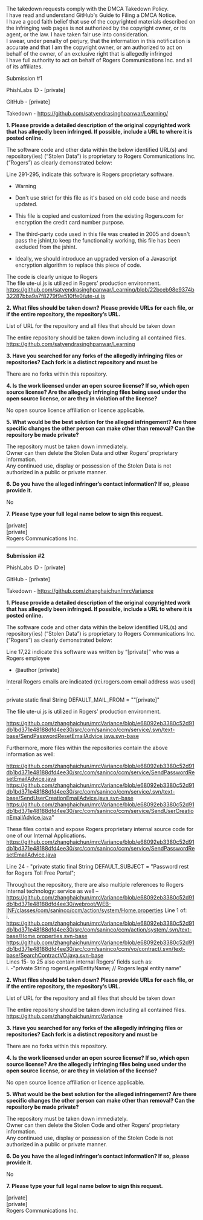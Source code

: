 The takedown requests comply with the DMCA Takedown Policy.  
I have read and understand GitHub's Guide to Filing a DMCA Notice.  
I have a good faith belief that use of the copyrighted materials described on the infringing web pages is not authorized by the copyright owner, or its agent, or the law. I have taken fair use into consideration.  
I swear, under penalty of perjury, that the information in this notification is accurate and that I am the copyright owner, or am authorized to act on behalf of the owner, of an exclusive right that is allegedly infringed  
I have full authority to act on behalf of Rogers Communications Inc. and all of its affiliates.
 

Submission #1

PhishLabs ID - [private]

GitHub - [private]

Takedown - https://github.com/satyendrasinghpanwar/Learning/

**1. Please provide a detailed description of the original copyrighted work that has allegedly been infringed. If possible, include a URL to where it is posted online.**  

The software code and other data within the below identified URL(s) and repository(ies) (“Stolen Data”) is proprietary to Rogers Communications Inc. (“Rogers”) as clearly demonstrated below:

Line 291-295, indicate this software is Rogers proprietary software.  
* Warning

* Don't use strict for this file as it's based on old code base and needs updated.

* This file is copied and customized from the existing Rogers.com for encryption the credit card number purpose.

* The third-party code used in this file was created in 2005 and doesn't pass the jshint,to keep the functionality working, this file has been excluded from the jshint.

* Ideally, we should introduce an upgraded version of a Javascript encryption algorithm to replace this piece of code.

The code is clearly unique to Rogers  
The file ute-ui.js is utilized in Rogers’ production environment.  
https://github.com/satyendrasinghpanwar/Learning/blob/22bceb98e9374b32287bba9a7f8279f9e510ffe0/ute-ui.js
 

**2. What files should be taken down? Please provide URLs for each file, or if the entire repository, the repository’s URL.**  

List of URL for the repository and all files that should be taken down

The entire repository should be taken down including all contained files.  
https://github.com/satyendrasinghpanwar/Learning

**3. Have you searched for any forks of the allegedly infringing files or repositories? Each fork is a distinct repository and must be**  

There are no forks within this repository.

**4. Is the work licensed under an open source license? If so, which open source license? Are the allegedly infringing files being used under the open source license, or are they in violation of the license?**  

No open source licence affiliation or licence applicable.

**5. What would be the best solution for the alleged infringement? Are there specific changes the other person can make other than removal? Can the repository be made private?**  

The repository must be taken down immediately.  
Owner can then delete the Stolen Data and other Rogers’ proprietary information.  
Any continued use, display or possession of the Stolen Data is not authorized in a public or private manner.
 
**6. Do you have the alleged infringer’s contact information? If so, please provide it.**  

No

**7. Please type your full legal name below to sign this request.**  

[private]  
[private]  
Rogers Communications Inc.

---

**Submission #2**

PhishLabs ID - [private]

GitHub - [private]

Takedown - https://github.com/zhanghaichun/mrcVariance

**1. Please provide a detailed description of the original copyrighted work that has allegedly been infringed. If possible, include a URL to where it is posted online.**  

The software code and other data within the below identified URL(s) and repository(ies) (“Stolen Data”) is proprietary to Rogers Communications Inc. (“Rogers”) as clearly demonstrated below:  

Line 17,22 indicate this software was written by “[private]” who was a Rogers employee
* @author [private]

Interal Rogers emails are indicated (rci.rogers.com email address was used)
..

private static final String DEFAULT_MAIL_FROM = ""[private]"

The file ute-ui.js is utilized in Rogers’ production environment.
 
https://github.com/zhanghaichun/mrcVariance/blob/e68092eb3380c52d91db1bd371e48188dfd4ee30/src/com/saninco/ccm/service/.svn/text-base/SendPasswordResetEmailAdvice.java.svn-base
 
Furthermore, more files within the repositories contain the above information as well:
 
https://github.com/zhanghaichun/mrcVariance/blob/e68092eb3380c52d91db1bd371e48188dfd4ee30/src/com/saninco/ccm/service/SendPasswordResetEmailAdvice.java  
https://github.com/zhanghaichun/mrcVariance/blob/e68092eb3380c52d91db1bd371e48188dfd4ee30/src/com/saninco/ccm/service/.svn/text-base/SendUserCreationEmailAdvice.java.svn-base  
https://github.com/zhanghaichun/mrcVariance/blob/e68092eb3380c52d91db1bd371e48188dfd4ee30/src/com/saninco/ccm/service/SendUserCreationEmailAdvice.java"
 
These files contain and expose Rogers proprietary internal source code for one of our Internal Applications.  
https://github.com/zhanghaichun/mrcVariance/blob/e68092eb3380c52d91db1bd371e48188dfd4ee30/src/com/saninco/ccm/service/SendPasswordResetEmailAdvice.java
 
Line 24 - "private static final String DEFAULT_SUBJECT = "Password rest for Rogers Toll Free Portal";
 
Throughout the repository, there are also multiple references to Rogers internal technology: service as well –  
https://github.com/zhanghaichun/mrcVariance/blob/e68092eb3380c52d91db1bd371e48188dfd4ee30/webroot/WEB-INF/classes/com/saninco/ccm/action/system/Home.properties
Line 1 of:  
i.      https://github.com/zhanghaichun/mrcVariance/blob/e68092eb3380c52d91db1bd371e48188dfd4ee30/src/com/saninco/ccm/action/system/.svn/text-base/Home.properties.svn-base  
https://github.com/zhanghaichun/mrcVariance/blob/e68092eb3380c52d91db1bd371e48188dfd4ee30/src/com/saninco/ccm/vo/contract/.svn/text-base/SearchContractVO.java.svn-base  
Lines 15- to 25 also contain internal Rogers’ fields such as:  
i. -"private String rogersLegalEntityName; // Rogers legal entity name"  

**2. What files should be taken down? Please provide URLs for each file, or if the entire repository, the repository’s URL.**  

List of URL for the repository and all files that should be taken down

The entire repository should be taken down including all contained files.  
https://github.com/zhanghaichun/mrcVariance
 
**3. Have you searched for any forks of the allegedly infringing files or repositories? Each fork is a distinct repository and must be**  

There are no forks within this repository.

**4. Is the work licensed under an open source license? If so, which open source license? Are the allegedly infringing files being used under the open source license, or are they in violation of the license?**  

No open source licence affiliation or licence applicable.

**5. What would be the best solution for the alleged infringement? Are there specific changes the other person can make other than removal? Can the repository be made private?**  

The repository must be taken down immediately.  
Owner can then delete the Stolen Code and other Rogers’ proprietary information.  
Any continued use, display or possession of the Stolen Code is not authorized in a public or private manner.
 
**6. Do you have the alleged infringer’s contact information? If so, please provide it.**  

No

**7. Please type your full legal name below to sign this request.**  

[private]  
[private]  
Rogers Communications Inc.
